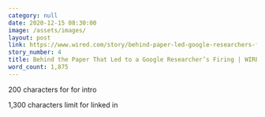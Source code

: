 ```yaml
---
category: null
date: 2020-12-15 08:30:00
image: /assets/images/
layout: post
link: https://www.wired.com/story/behind-paper-led-google-researchers-firing/
story_number: 4
title: Behind the Paper That Led to a Google Researcher’s Firing | WIRED
word_count: 1,875
---
```


200 characters for for intro

1,300 characters limit for linked in